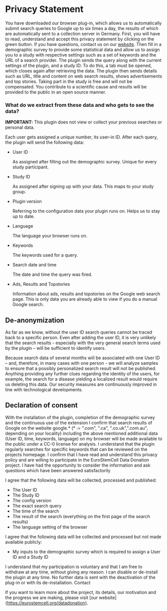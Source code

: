 # Privacy Statement

You have downloaded our browser plug-in, which allows us to automatically submit search queries to Google up to six times a day, the results of which are automatically sent to a collection server in Germany.
First, you will have to read, understand and accept this privacy statement by clicking on the green button. If you have questions, contact us on our [website](https://www.eurostemcell.org/datadonation "Eurostemcell Data Donation Website"). Then fill in a demographic survey to provide some statistical data and allow us to assign you to a study with respective settings such as a set of keywords and the URL of a search provider.
The plugin sends the query along with the current settings of the plugin, and a study ID. To do this, a tab must be opened, which closes again after retrieving the data. The plugin then sends details such as URL, title and content on web search results, shows advertisements and top stories.
Taking part in the study is free and will not be compensated. You contribute to a scientific cause and results will be provided to the public in an open source manner.

### What do we extract from these data and who gets to see the data?

**IMPORTANT:** This plugin does not view or collect your previous searches or personal data.

Each user gets assigned a unique number, its user-in ID. After each query, the plugin will send the following data:

* User ID

   As assigned after filling out the demographic survey. Unique for every study participant.
* Study ID

   As assigned after signing up with your data. This maps to your study group.
* Plugin version

   Referring to the configuration data your plugin runs on. Helps us to stay up to date.
* Language

   The language your browser runs on.
* Keywords

   The keywords used for a query.
* Search date and time

   The date and time the query was fired.
* Ads, Results and Topstories

   Information about ads, results and topstories on the Google web search page. This is only data you are already able to view if you do a manual Google search. 

## De-anonymization

As far as we know, without the user ID search queries cannot be traced back to a specific person.
Even after adding the user ID, it is very unlikely that the search results - especially with the very general search terms used by the plugin – will be sufficient to identify users.

Because search data of several months will be associated with one User ID – and, therefore, in many cases with one person - we will analyze samples to ensure that a possibly personalized search result will not be published. Anything providing any further clues regarding the identity of the users, for example, the search for a disease yielding a localized result would require us deleting this data. Our security measures are continuously improved in line with technological developments.

## Declaration of consent

With the installation of the plugin, completion of the demographic survey and the continuous use of the extension I confirm that search results of Google on the website google.* (* := ".com", ".ca", ".co.uk",".com.au", depending on your locality) including the above mentioned additional data (User ID, time, keywords, language) on my browser will be made available to the public under a CC-0 license for analysis. I understand that the plugin regularly searches for specific keywords that can be reviewed on the projects homepage. I confirm that I have read and understand this privacy policy and are willing to participate in the EuroStemCell Data Donation project. I have had the opportunity to consider the information and ask questions which have been answered satisfactorily

I agree that the following data will be collected, processed and published:

* The User ID
* The Study ID
* The config version
* The exact search query
* The time of the search
* The result of the search (everything on the first page of the search results)
* The language setting of the browser

I agree that the following data will be collected and processed but not made available publicly:

* My inputs to the demographic survey which is required to assign a User ID and a Study ID

I understand that my participation is voluntary and that I am free to withdraw at any time, without giving any reason. I can disable or de-install the plugin at any time. No further data is sent with the deactivation of the plug-in or with its de-installation.
Contact

If you want to learn more about the project, its details, our motivation and the progress we are making, please visit [our website]{https://eurostemcell.org/datadonation}.

